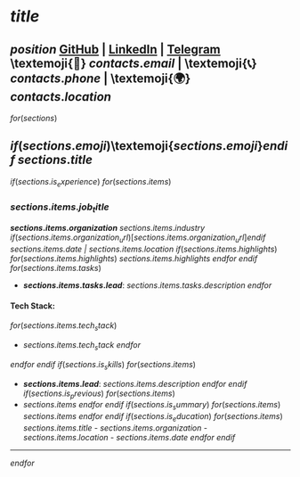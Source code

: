 # $title$

**$position$**
[GitHub]($contacts.github$) | [LinkedIn]($contacts.linkedin$) | [Telegram]($contacts.telegram$)  
\textemoji{📧} $contacts.email$ | \textemoji{📞} $contacts.phone$ | \textemoji{🌍} $contacts.location$
---
$for(sections)$

## $if(sections.emoji)$\textemoji{$sections.emoji$}$endif$ $sections.title$
$if(sections.is_experience)$
$for(sections.items)$
### **$sections.items.job_title$**
**$sections.items.organization$**
$sections.items.industry$
$if(sections.items.organization_url)$[$sections.items.organization_url$]$endif$
*$sections.items.date$ | $sections.items.location$*
$if(sections.items.highlights)$
$for(sections.items.highlights)$
_$sections.items.highlights$_
$endfor$
$endif$
$for(sections.items.tasks)$
- **$sections.items.tasks.lead$**: $sections.items.tasks.description$
$endfor$
#### **Tech Stack**: 
$for(sections.items.tech_stack)$
- $sections.items.tech_stack$
$endfor$

$endfor$
$endif$
$if(sections.is_skills)$
$for(sections.items)$
- **$sections.items.lead$**: $sections.items.description$
$endfor$
$endif$
$if(sections.is_previous)$
$for(sections.items)$
- $sections.items$
$endfor$
$endif$
$if(sections.is_summary)$
$for(sections.items)$
$sections.items$
$endfor$
$endif$
$if(sections.is_education)$
$for(sections.items)$
$sections.items.title$ - $sections.items.organization$ - $sections.items.location$ - $sections.items.date$
$endfor$
$endif$
---
$endfor$
